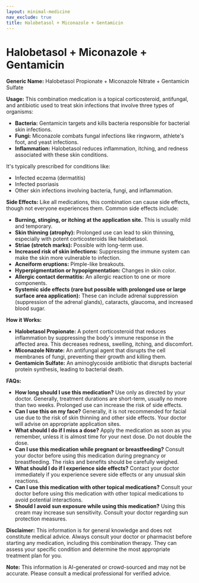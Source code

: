 ```yaml
---
layout: minimal-medicine
nav_exclude: true
title: Halobetasol + Miconazole + Gentamicin
---
```


# Halobetasol + Miconazole + Gentamicin

**Generic Name:** Halobetasol Propionate + Miconazole Nitrate + Gentamicin Sulfate

**Usage:** This combination medication is a topical corticosteroid, antifungal, and antibiotic used to treat skin infections that involve three types of organisms:

* **Bacteria:** Gentamicin targets and kills bacteria responsible for bacterial skin infections.
* **Fungi:** Miconazole combats fungal infections like ringworm, athlete's foot, and yeast infections.
* **Inflammation:** Halobetasol reduces inflammation, itching, and redness associated with these skin conditions.

It's typically prescribed for conditions like:

*  Infected eczema (dermatitis)
*  Infected psoriasis
*  Other skin infections involving bacteria, fungi, and inflammation.


**Side Effects:**  Like all medications, this combination can cause side effects, though not everyone experiences them.  Common side effects include:

* **Burning, stinging, or itching at the application site.** This is usually mild and temporary.
* **Skin thinning (atrophy):**  Prolonged use can lead to skin thinning, especially with potent corticosteroids like halobetasol.
* **Striae (stretch marks):**  Possible with long-term use.
* **Increased risk of skin infections:** Suppressing the immune system can make the skin more vulnerable to infection.
* **Acneiform eruptions:**  Pimple-like breakouts.
* **Hyperpigmentation or hypopigmentation:** Changes in skin color.
* **Allergic contact dermatitis:** An allergic reaction to one or more components.
* **Systemic side effects (rare but possible with prolonged use or large surface area application):** These can include adrenal suppression (suppression of the adrenal glands), cataracts, glaucoma, and increased blood sugar.


**How it Works:**

* **Halobetasol Propionate:** A potent corticosteroid that reduces inflammation by suppressing the body's immune response in the affected area. This decreases redness, swelling, itching, and discomfort.
* **Miconazole Nitrate:** An antifungal agent that disrupts the cell membranes of fungi, preventing their growth and killing them.
* **Gentamicin Sulfate:** An aminoglycoside antibiotic that disrupts bacterial protein synthesis, leading to bacterial death.


**FAQs:**

* **How long should I use this medication?**  Use only as directed by your doctor.  Generally, treatment durations are short-term, usually no more than two weeks. Prolonged use can increase the risk of side effects.
* **Can I use this on my face?**  Generally, it is not recommended for facial use due to the risk of skin thinning and other side effects. Your doctor will advise on appropriate application sites.
* **What should I do if I miss a dose?** Apply the medication as soon as you remember, unless it is almost time for your next dose. Do not double the dose.
* **Can I use this medication while pregnant or breastfeeding?** Consult your doctor before using this medication during pregnancy or breastfeeding. The risks and benefits should be carefully weighed.
* **What should I do if I experience side effects?**  Contact your doctor immediately if you experience severe side effects or any unusual skin reactions.
* **Can I use this medication with other topical medications?**  Consult your doctor before using this medication with other topical medications to avoid potential interactions.
* **Should I avoid sun exposure while using this medication?**  Using this cream may increase sun sensitivity. Consult your doctor regarding sun protection measures.

**Disclaimer:** This information is for general knowledge and does not constitute medical advice. Always consult your doctor or pharmacist before starting any medication, including this combination therapy. They can assess your specific condition and determine the most appropriate treatment plan for you.


**Note:** This information is AI-generated or crowd-sourced and may not be accurate. Please consult a medical professional for verified advice.